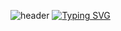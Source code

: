 ![header](https://capsule-render.vercel.app/api?type=waving&color=gradient&customColorList==28&height=150&section=header)
[![Typing SVG](https://readme-typing-svg.demolab.com?font=Knewave&size=30&pause=1000&color=F3E5AB&center=true&multiline=true&width=435&lines=Welcome+to+MinjunK's+Github)](https://git.io/typing-svg)
